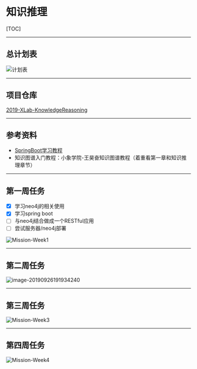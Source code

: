 # 知识推理

[TOC]

------

## 总计划表

![计划表](ScreenShots/global-task.jpg)

------

## 项目仓库

[2019-XLab-KnowledgeReasoning](https://github.com/baiyanquan/2019-XLab-KnowledgeReasoning)

------

## 参考资料

- [SpringBoot学习教程](https://blog.csdn.net/forezp/article/details/70341818)
- 知识图谱入门教程：小象学院-王昊奋知识图谱教程（着重看第一章和知识推理章节）

------

## 第一周任务

- [x] 学习neo4j的相关使用
- [x] 学习spring boot
- [ ] 与neo4j结合做成一个RESTful应用
- [ ] 尝试服务器/neo4j部署

![Mission-Week1](ScreenShots/Mission-Week1.png)

------

## 第二周任务

![image-20190926191934240](ScreenShots/Mission-Week2.png)

-----

## 第三周任务

![Mission-Week3](ScreenShots/Mission-Week3.png)

------

## 第四周任务

![Mission-Week4](ScreenShots/Mission-Week4.png)